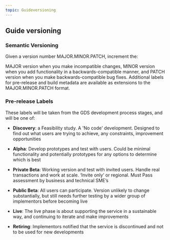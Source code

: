 ```yaml
---
topic: Guideversioning
---
```

## Guide versioning

### Semantic Versioning ###

Given a version number MAJOR.MINOR.PATCH, increment the:

MAJOR version when you make incompatible changes, MINOR version when you add functionality in a backwards-compatible manner, and PATCH version when you make backwards-compatible bug fixes. Additional labels for pre-release and build metadata are available as extensions to the MAJOR.MINOR.PATCH format.

### Pre-release Labels ###

These labels will be taken from the GDS development process stages, and will be one of:

- **Discovery**: a Feasibility study. A 'No code' development. Designed to find out what users are trying to achieve, any constraints, improvement opportunities

- **Alpha**: Develop prototypes and test with users. Could be minimal functionality and potentially prototypes for any options to determine which is best

- **Private Beta**: Working version and test with invited users. Handle real transactions and work at scale. ‘Invite only’ or regional. Must Pass assessment by business and technical SME’s

- **Public Beta**: All users can participate. Version unlikely to change substantially, but still needs further testing by a wider group of implementors before becoming live

- **Live**: The live phase is about supporting the service in a sustainable way, and continuing to iterate and make improvements

- **Retiring**: Implementors notified that the service is discontinued and not to be used for new developments